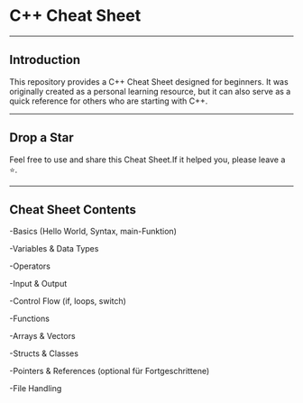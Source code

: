 # C++ Cheat Sheet

---

## Introduction
This repository provides a C++ Cheat Sheet designed for beginners.
It was originally created as a personal learning resource, but it can also serve as a quick reference for others who are starting with C++.

---

## Drop a Star
Feel free to use and share this Cheat Sheet.If it helped you, please leave a ⭐.

---

## Cheat Sheet Contents
-Basics (Hello World, Syntax, main-Funktion)

-Variables & Data Types

-Operators

-Input & Output

-Control Flow (if, loops, switch)

-Functions

-Arrays & Vectors

-Structs & Classes

-Pointers & References (optional für Fortgeschrittene)

-File Handling

